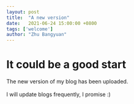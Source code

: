 ```yaml
---
layout: post
title:  "A new version"
date:   2021-06-24 15:00:00 +0800
tags: ['welcome']
author: "Zhu Bangyuan"
---
```


# It could be a good start
The new version of my blog has been uploaded.
<br></br>
I will update blogs frequently, I promise :)